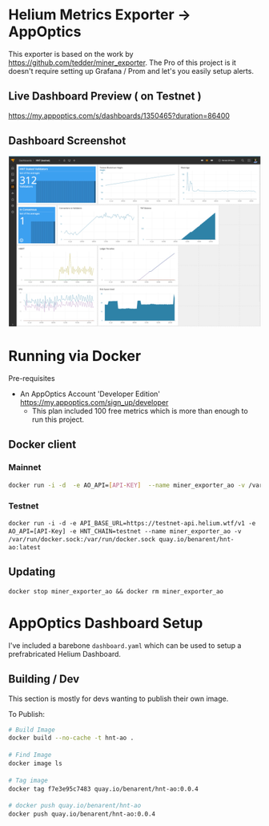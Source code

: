 # Helium Metrics Exporter -> AppOptics

This exporter is based on the work by https://github.com/tedder/miner_exporter.  The Pro of this project is it doesn't require setting up Grafana / Prom and let's you easily setup alerts. 


## Live Dashboard Preview ( on Testnet )

https://my.appoptics.com/s/dashboards/1350465?duration=86400

## Dashboard Screenshot

![HNT Dashboard](/img/my.appoptics.com_s_dashboards_1350465_duration=86400.png?raw=true)

# Running via Docker

Pre-requisites 
- An AppOptics Account 'Developer Edition'  https://my.appoptics.com/sign_up/developer
    - This plan included 100 free metrics which is more than enough to run this project. 

## Docker client

### Mainnet 

```bash
docker run -i -d  -e AO_API=[API-KEY]  --name miner_exporter_ao -v /var/run/docker.sock:/var/run/docker.sock quay.io/benarent/hnt-ao:latest
```

### Testnet 

```
docker run -i -d -e API_BASE_URL=https://testnet-api.helium.wtf/v1 -e AO_API=[API-Key] -e HNT_CHAIN=testnet --name miner_exporter_ao -v /var/run/docker.sock:/var/run/docker.sock quay.io/benarent/hnt-ao:latest
```

## Updating 

```
docker stop miner_exporter_ao && docker rm miner_exporter_ao
```

# AppOptics Dashboard Setup 

I've included a barebone `dashboard.yaml` which can be used to setup a prefrabricated Helium Dashboard. 


## Building / Dev 

This section is mostly for devs wanting to publish their own image. 

To Publish:
```bash
# Build Image
docker build --no-cache -t hnt-ao .

# Find Image 
docker image ls

# Tag image
docker tag f7e3e95c7483 quay.io/benarent/hnt-ao:0.0.4

# docker push quay.io/benarent/hnt-ao
docker push quay.io/benarent/hnt-ao:0.0.4
```